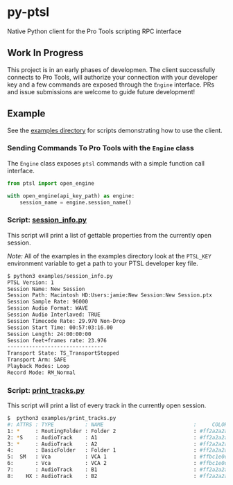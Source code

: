 # py-ptsl

Native Python client for the Pro Tools scripting RPC interface

## Work In Progress

This project is in an early phases of developmen. The 
client successfully connects to Pro Tools, will authorize your connection with your
developer key and a few commands are exposed through the `Engine` interface. PRs and issue submissions are welcome
to guide future development!

## Example

See the [examples directory](examples) for scripts demonstrating how to use the client.

### Sending Commands To Pro Tools with the `Engine` class

The `Engine` class exposes `ptsl` commands with a simple function call interface.

```python
from ptsl import open_engine

with open_engine(api_key_path) as engine:
    session_name = engine.session_name()

```

### Script: [session_info.py](examples/session_info.py)

This script will print a list of gettable properties from the currently open session.

_Note:_ All of the examples in the examples directory look at the `PTSL_KEY` environment
variable to get a path to your PTSL developer key file.


```sh
$ python3 examples/session_info.py
PTSL Version: 1
Session Name: New Session
Session Path: Macintosh HD:Users:jamie:New Session:New Session.ptx
Session Sample Rate: 96000
Session Audio Format: WAVE
Session Audio Interlaved: TRUE
Session Timecode Rate: 29.970 Non-Drop
Session Start Time: 00:57:03:16.00
Session Length: 24:00:00:00
Session feet+frames rate: 23.976
-------------------------------
Transport State: TS_TransportStopped 
Transport Arm: SAFE
Playback Modes: Loop
Record Mode: RM_Normal
```


### Script: [print_tracks.py](examples/print_tracks.py)

This script will print a list of every track in the currently open session.

```sh
$  python3 examples/print_tracks.py
#: ATTRS : TYPE          : NAME                             :     COLOR : ID
1: *     : RoutingFolder : Folder 2                         : #ff2a2a2a : {00000000-2a000000-f404e1df-f298fd4b}
2: *S    : AudioTrack    : A1                               : #ff2a2a2a : {00000000-2a000000-d4cbe0df-2590e43e}
3: *     : AudioTrack    : A2                               : #ff2a2a2a : {00000000-2a000000-d4cbe0df-ac40203f}
4:       : BasicFolder   : Folder 1                         : #ff2a2a2a : {00000000-2a000000-de01e1df-2d2b4575}
5:  SM   : Vca           : VCA 1                            : #ffbc1e0d : {00000000-2a000000-a301e1df-f690ac51}
6:       : Vca           : VCA 2                            : #ffbc1e0d : {00000000-2a000000-a301e1df-5b0aad51}
7:       : AudioTrack    : B1                               : #ff2a2a2a : {00000000-2a000000-d4cbe0df-d3ae273f}
8:    HX : AudioTrack    : B2                               : #ff2a2a2a : {00000000-2a000000-d4cbe0df-cc3b283f}
```
